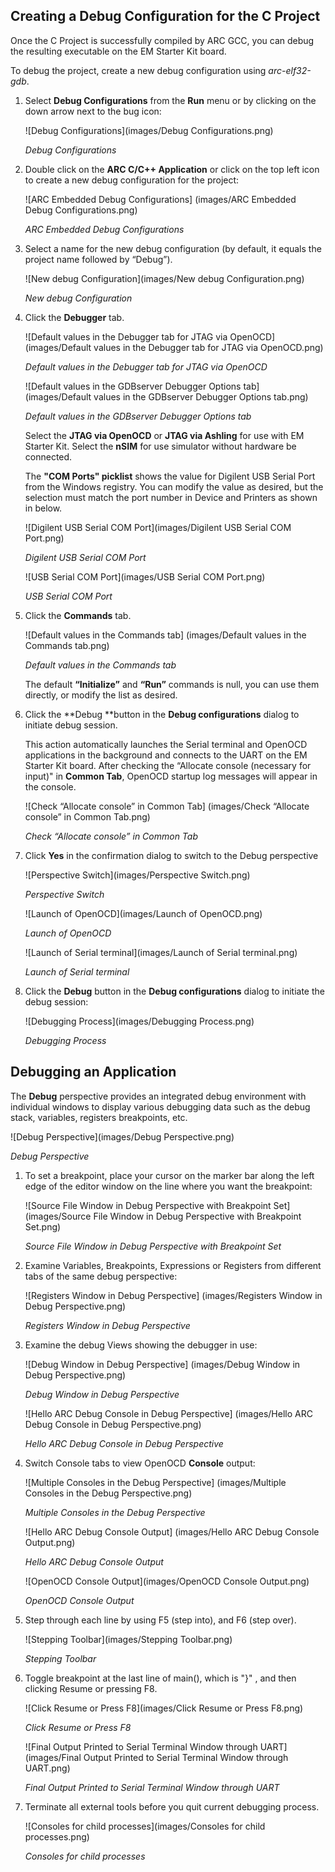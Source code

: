 Creating a Debug Configuration for the C Project
------------------------------------------------

Once the C Project is successfully compiled by ARC GCC, you can debug the
resulting executable on the EM Starter Kit board.

To debug the project, create a new debug configuration using _arc-elf32-gdb_.

1. Select **Debug Configurations**  from the  **Run**  menu or by clicking on
the down arrow next to the bug icon:

    ![Debug Configurations](images/Debug Configurations.png)

    _Debug Configurations_

2. Double click on the **ARC C/C++ Application**  or click on the top left icon
to create a new debug configuration for the project:

    ![ARC Embedded Debug Configurations]
    (images/ARC Embedded Debug Configurations.png)

    _ARC Embedded Debug Configurations_

3. Select a name for the new debug configuration (by default, it equals the
project name followed by “Debug”).

    ![New debug Configuration](images/New debug Configuration.png)

    _New debug Configuration_

4. Click the **Debugger** tab.

    ![Default values in the Debugger tab for JTAG via OpenOCD]
    (images/Default values in the Debugger tab for JTAG via OpenOCD.png)

    _Default values in the Debugger tab for JTAG via OpenOCD_

    ![Default values in the GDBserver Debugger Options tab]
    (images/Default values in the GDBserver Debugger Options tab.png)

    _Default values in the GDBserver Debugger Options tab_

    Select the **JTAG via OpenOCD** or **JTAG via Ashling** for use with EM
    Starter Kit. Select the **nSIM** for use simulator without hardware be
    connected.

    The **"COM Ports" picklist** shows the value for Digilent USB Serial
    Port from the Windows registry. You can modify the value as desired, but
    the selection must match the port number in Device and Printers as shown in
    below.

    ![Digilent USB Serial COM Port](images/Digilent USB Serial COM Port.png)

    _Digilent USB Serial COM Port_

    ![USB Serial COM Port](images/USB Serial COM Port.png)

    _USB Serial COM Port_

5. Click the **Commands** tab.

    ![Default values in the Commands tab]
    (images/Default values in the Commands tab.png)

    _Default values in the Commands tab_

    The default **“Initialize”** and **“Run”** commands is null, you can use
    them directly, or modify the list as desired.

6. Click the **Debug **button in the **Debug configurations** dialog to
initiate debug session.

    This action automatically launches the Serial terminal and OpenOCD
    applications in the background and   connects to the UART on the EM Starter
    Kit board. After checking the “Allocate console (necessary for input)" in
    **Common Tab**, OpenOCD startup log messages will appear in the console.

    ![Check “Allocate console” in Common Tab]
    (images/Check “Allocate console” in Common Tab.png)

    _Check “Allocate console” in Common Tab_

7. Click **Yes** in the confirmation dialog to switch to the Debug perspective

    ![Perspective Switch](images/Perspective Switch.png)

    _Perspective Switch_

    ![Launch of OpenOCD](images/Launch of OpenOCD.png)

    _Launch of OpenOCD_

    ![Launch of Serial terminal](images/Launch of Serial terminal.png)

    _Launch of Serial terminal_

8. Click the **Debug** button in the **Debug configurations** dialog to
initiate the debug session:

    ![Debugging Process](images/Debugging Process.png)

    _Debugging Process_


Debugging an Application
------------------------

The **Debug** perspective provides an integrated debug environment with
individual windows to display various debugging data such as the debug stack,
variables, registers  breakpoints, etc.

![Debug Perspective](images/Debug Perspective.png)

_Debug Perspective_

1. To set a breakpoint, place your cursor on the marker bar along the left edge
of the editor window on the line where you want the breakpoint:

    ![Source File Window in Debug Perspective with Breakpoint Set]
    (images/Source File Window in Debug Perspective with Breakpoint Set.png)

    _Source File Window in Debug Perspective with Breakpoint Set_

2. Examine Variables, Breakpoints, Expressions or Registers from different tabs
of the same debug perspective:

    ![Registers Window in Debug Perspective]
    (images/Registers Window in Debug Perspective.png)

    _Registers Window in Debug Perspective_

3. Examine the debug Views showing the debugger in use:

    ![Debug Window in Debug Perspective]
    (images/Debug Window in Debug Perspective.png)

    _Debug Window in Debug Perspective_

    ![Hello ARC Debug Console in Debug Perspective]
    (images/Hello ARC Debug Console in Debug Perspective.png)

    _Hello ARC Debug Console in Debug Perspective_

4. Switch Console tabs to view OpenOCD **Console** output:

    ![Multiple Consoles in the Debug Perspective]
    (images/Multiple Consoles in the Debug Perspective.png)

    _Multiple Consoles in the Debug Perspective_

    ![Hello ARC Debug Console Output]
    (images/Hello ARC Debug Console Output.png)

    _Hello ARC Debug Console Output_

    ![OpenOCD Console Output](images/OpenOCD Console Output.png)

    _OpenOCD Console Output_

5. Step through each line by using F5 (step into), and F6 (step over).

    ![Stepping Toolbar](images/Stepping Toolbar.png)

    _Stepping Toolbar_

6. Toggle breakpoint at the last line of main(), which is "}" , and then
clicking Resume or pressing F8.

    ![Click Resume or Press F8](images/Click Resume or Press F8.png)

    _Click Resume or Press F8_

    ![Final Output Printed to Serial Terminal Window through UART]
    (images/Final Output Printed to Serial Terminal Window through UART.png)

    _Final Output Printed to Serial Terminal Window through UART_
 
7. Terminate all external tools before you quit current debugging process.

    ![Consoles for child processes](images/Consoles for child processes.png)

    _Consoles for child processes_

